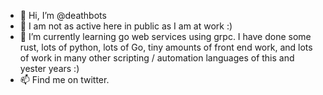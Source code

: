 - 👋 Hi, I’m @deathbots
- 👀 I am not as active here in public as I am at work :)
- 🌱 I’m currently learning go web services using grpc. I have done some rust, lots of python, lots of Go, tiny amounts of front end work, and lots of work in many other scripting / automation languages of this and yester years :)
- 📫 Find me on twitter.

